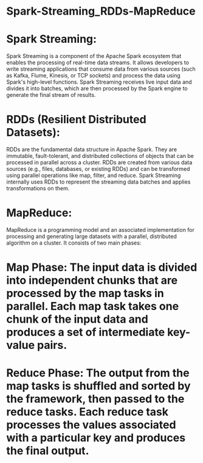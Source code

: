 # Spark-Streaming_RDDs-MapReduce
# Spark Streaming:
Spark Streaming is a component of the Apache Spark ecosystem that enables the processing of real-time data streams. It allows developers to write streaming applications that consume data from various sources (such as Kafka, Flume, Kinesis, or TCP sockets) and process the data using Spark's high-level functions. Spark Streaming receives live input data and divides it into batches, which are then processed by the Spark engine to generate the final stream of results.
# RDDs (Resilient Distributed Datasets):
RDDs are the fundamental data structure in Apache Spark. They are immutable, fault-tolerant, and distributed collections of objects that can be processed in parallel across a cluster. RDDs are created from various data sources (e.g., files, databases, or existing RDDs) and can be transformed using parallel operations like map, filter, and reduce. Spark Streaming internally uses RDDs to represent the streaming data batches and applies transformations on them.
# MapReduce:
MapReduce is a programming model and an associated implementation for processing and generating large datasets with a parallel, distributed algorithm on a cluster. It consists of two main phases:

# Map Phase: The input data is divided into independent chunks that are processed by the map tasks in parallel. Each map task takes one chunk of the input data and produces a set of intermediate key-value pairs.
# Reduce Phase: The output from the map tasks is shuffled and sorted by the framework, then passed to the reduce tasks. Each reduce task processes the values associated with a particular key and produces the final output.
